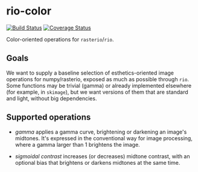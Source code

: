 # rio-color

[![Build Status](https://travis-ci.org/mapbox/rio-color.svg)](https://travis-ci.org/mapbox/rio-color)
[![Coverage Status](https://coveralls.io/repos/mapbox/rio-color/badge.svg?branch=master&service=github)](https://coveralls.io/github/mapbox/rio-color?branch=master)

Color-oriented operations for `rasterio`/`rio`.

## Goals

We want to supply a baseline selection of esthetics-oriented image operations for numpy/rasterio, exposed as much as possible through `rio`. Some functions may be trivial (gamma) or already implemented elsewhere (for example, in `skimage`), but we want versions of them that are standard and light, without big dependencies.

## Supported operations

- *gamma* applies a gamma curve, brightening or darkening an image's midtones. It's expressed in the conventional way for image processing, where a gamma larger than 1 brightens the image.

- *sigmoidal contrast* increases (or decreases) midtone contrast, with an optional bias that brightens or darkens midtones at the same time.

